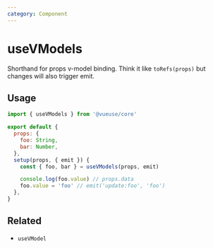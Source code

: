```yaml
---
category: Component
---
```


# useVModels

Shorthand for props v-model binding. Think it like `toRefs(props)` but changes will also trigger emit.

## Usage

```js
import { useVModels } from '@vueuse/core'

export default {
  props: {
    foo: String,
    bar: Number,
  },
  setup(props, { emit }) {
    const { foo, bar } = useVModels(props, emit)

    console.log(foo.value) // props.data
    foo.value = 'foo' // emit('update:foo', 'foo')
  },
}
```

## Related

- `useVModel`

